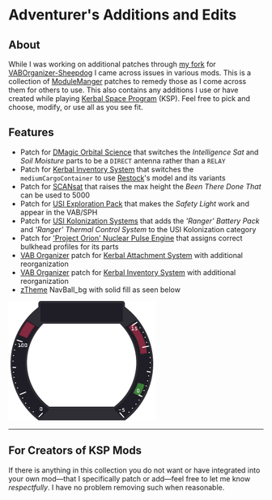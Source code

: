 # Adventurer's Additions and Edits
  
## About
While I was working on additional patches through [my fork](https://github.com/Adventurer13/VABOrganizer-Sheepdog_AdventurersAdditions) for [VABOrganizer-Sheepdog](https://github.com/Sheepdog2142/VABOrganizer-Sheepdog) I came across issues in various mods. This is a collection of [ModuleManger](https://github.com/sarbian/ModuleManager) patches to remedy those as I come across them for others to use. This also contains any additions I use or have created while playing [Kerbal Space Program](http://kerbalspaceprogram.com/) (KSP). Feel free to pick and choose, modify, or use all as you see fit.

## Features
- Patch for [DMagic Orbital Science](http://forum.kerbalspaceprogram.com/index.php?/topic/59009-1) that switches the *Intelligence Sat* and *Soil Moisture* parts to be a `DIRECT` antenna rather than a `RELAY`
- Patch for [Kerbal Inventory System](https://github.com/ihsoft/KIS) that switches the `mediumCargoContainer` to use [Restock](https://github.com/PorktoberRevolution/ReStocked)'s model and its variants 
- Patch for [SCANsat](https://github.com/S-C-A-N/SCANsat) that raises the max height the *Been There Done That* can be used to 5000
- Patch for [USI Exploration Pack](https://forum.kerbalspaceprogram.com/index.php?/topic/78242-*) that makes the *Safety Light* work and appear in the VAB/SPH
- Patch for [USI Kolonization Systems](https://forum.kerbalspaceprogram.com/index.php?/topic/154587-*) that adds the *'Ranger' Battery Pack* and *'Ranger' Thermal Control System* to the USI Kolonization category
- Patch for ['Project Orion' Nuclear Pulse Engine](https://forum.kerbalspaceprogram.com/index.php?/topic/121597-*) that assigns correct bulkhead profiles for its parts
- [VAB Organizer](https://github.com/post-kerbin-mining-corporation/VABOrganizer) patch for [Kerbal Attachment System](https://github.com/ihsoft/KAS) with additional reorganization
- [VAB Organizer](https://github.com/post-kerbin-mining-corporation/VABOrganizer) patch for [Kerbal Inventory System](https://github.com/ihsoft/KIS) with additional reorganization
- [zTheme](https://forum.kerbalspaceprogram.com/index.php?/topic/217396-ztheme/) NavBall_bg with solid fill as seen below

![NavBall_BG_Baked_Solid](/GameData/zz_AdventurersAdditionsEdits/ZTheme/PluginData/flight/NavBall_BG_Baked.png)

---
## For Creators of KSP Mods
If there is anything in this collection you do not want or have integrated into your own mod—that I specifically patch or add—feel free to let me know *respectfully*. I have no problem removing such when reasonable.
